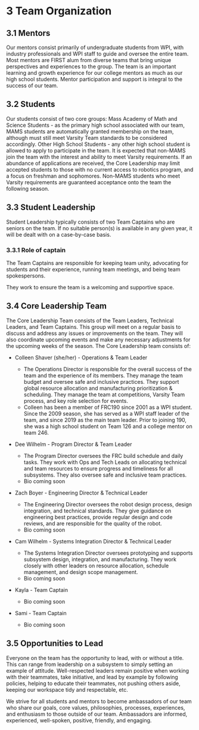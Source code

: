 # 3 Team Organization
## 3.1 Mentors
Our mentors consist primarily of undergraduate students from WPI, with industry professionals and WPI staff to guide and oversee the entire team.  Most mentors are FIRST alum from diverse teams that bring unique perspectives and experiences to the group.  The team is an important learning and growth experience for our college mentors as much as our high school students.  Mentor participation and support is integral to the success of our team.

## 3.2 Students
Our students consist of two core groups:
Mass Academy of Math and Science Students - as the primary high school associated with our team, MAMS students are automatically granted membership on the team, although must still meet Varsity Team standards to be considered accordingly.
Other High School Students - any other high school student is allowed to apply to participate in the team.  It is expected that non-MAMS join the team with the interest and ability to meet Varsity requirements.  If an abundance of applications are received, the Core Leadership may limit accepted students to those with no current access to robotics program, and a focus on freshman and sophomores.  Non-MAMS students who meet Varsity requirements are guaranteed acceptance onto the team the following season.

## 3.3 Student Leadership
Student Leadership typically consists of two Team Captains who are seniors on the team.  If no suitable person(s) is available in any given year, it will be dealt with on a case-by-case basis.

### 3.3.1 Role of captain
The Team Captains are responsible for keeping team unity, advocating for students and their experience, running team meetings, and being team spokespersons.

They work to ensure the team is a welcoming and supportive space.

## 3.4 Core Leadership Team
The Core Leadership Team consists of the Team Leaders, Technical Leaders, and Team Captains.  This group will meet on a regular basis to discuss and address any issues or improvements on the team.  They will also coordinate upcoming events and make any necessary adjustments for the upcoming weeks of the season.
The Core Leadership team consists of:
* Colleen Shaver (she/her) - Operations & Team Leader
  * The Operations Director is responsible for the overall success of the team and the experience of its members.  They manage the team budget and oversee safe and inclusive practices.  They support global resource allocation and manufacturing prioritization & scheduling.  They manage the team at competitions, Varsity Team process, and key role selection for events.
  * Colleen has been a member of FRC190 since 2001 as a WPI student.  Since the 2009 season, she has served as a WPI staff leader of the team, and since 2019 as the main team leader.  Prior to joining 190, she was a high school student on Team 126 and a college mentor on team 246.
* Dee Wilhelm - Program Director & Team Leader
  * The Program Director oversees the FRC build schedule and daily tasks.  They work with Ops and Tech Leads on allocating technical and team resources to ensure progress and timeliness for all subsystems.  They also oversee safe and inclusive team practices.
  * Bio coming soon
* Zach Boyer - Engineering Director & Technical Leader
  * The Engineering Director oversees the robot design process, design integration, and technical standards.  They give guidance on engineering best practices, provide regular design and code reviews, and are responsible for the quality of the robot.
  * Bio coming soon
* Cam Wilhelm - Systems Integration Director & Technical Leader
  * The Systems Integration Director oversees prototyping and  supports subsystem design, integration, and manufacturing.  They work closely with other leaders on resource allocation, schedule management, and design scope management. 
  * Bio coming soon

* Kayla - Team Captain
  * Bio coming soon

* Sami - Team Captain
  * Bio coming soon

## 3.5 Opportunities to Lead
Everyone on the team has the opportunity to lead, with or without a title. This can range from leadership on a subsystem to simply setting an example of attitude. Well-respected leaders remain positive when working with their teammates, take initiative, and lead by example by following policies, helping to educate their teammates, not pushing others aside, keeping our workspace tidy and respectable, etc. 

We strive for all students and mentors to become ambassadors of our team who share our goals, core values, philosophies, processes, experiences, and enthusiasm to those outside of our team.  Ambassadors are informed, experienced, well-spoken, positive, friendly, and engaging.


